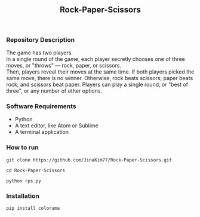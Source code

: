 <h2 align="center">
    Rock-Paper-Scissors
</h2>
<br>

### Repository Description 
The game has two players.<br> In a single round of the game, each player secretly chooses one of three moves, or "throws" — rock, paper, or scissors.<br> Then, players reveal their moves at the same time. If both players picked the same move, there is no winner. Otherwise, rock beats scissors; paper beats rock; and scissors beat paper. Players can play a single round, or "best of three", or any number of other options.

### Software Requirements
- Python
- A text editor, like Atom or Sublime
- A terminal application<br>

### How to run
`git clone https://github.com/JinaKim77/Rock-Paper-Scissors.git`<br>

`cd Rock-Paper-Scissors`<br>

`python rps.py`<br>


### Installation
`pip install colorama`